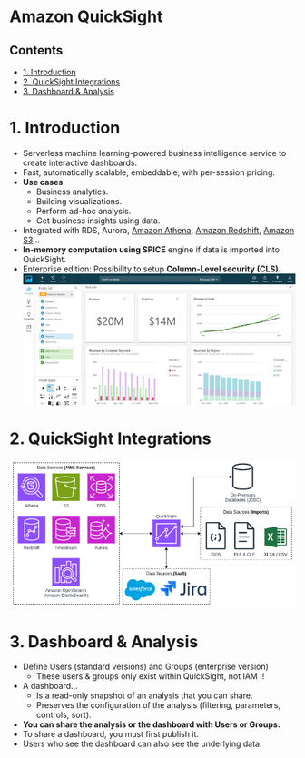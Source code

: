 # Amazon QuickSight <!-- omit in toc -->

## Contents <!-- omit in toc -->

- [1. Introduction](#1-introduction)
- [2. QuickSight Integrations](#2-quicksight-integrations)
- [3. Dashboard \& Analysis](#3-dashboard--analysis)

# 1. Introduction

- Serverless machine learning-powered business intelligence service to create interactive dashboards.
- Fast, automatically scalable, embeddable, with per-session pricing.
- **Use cases**
  - Business analytics.
  - Building visualizations.
  - Perform ad-hoc analysis.
  - Get business insights using data.
- Integrated with RDS, Aurora, [Amazon Athena](Amazon%20Athena.md), [Amazon Redshift](Amazon%20Redshift.md), [Amazon S3](/Storage/Amazon%20S3.md)...
- **In-memory computation using SPICE** engine if data is imported into QuickSight.
- Enterprise edition: Possibility to setup **Column-Level security (CLS)**.
  ![Amazon QuickSight](/Images/Analytics/AmazonQuickSight.png)

# 2. QuickSight Integrations

![QuickSight Integrations](/Images/Analytics/AmazonQuickSightIntegrations.png)

# 3. Dashboard & Analysis

- Define Users (standard versions) and Groups (enterprise version)
  - These users & groups only exist within QuickSight, not IAM !!
- A dashboard...
  - Is a read-only snapshot of an analysis that you can share.
  - Preserves the configuration of the analysis (filtering, parameters, controls, sort).
- **You can share the analysis or the dashboard with Users or Groups.**
- To share a dashboard, you must first publish it.
- Users who see the dashboard can also see the underlying data.
